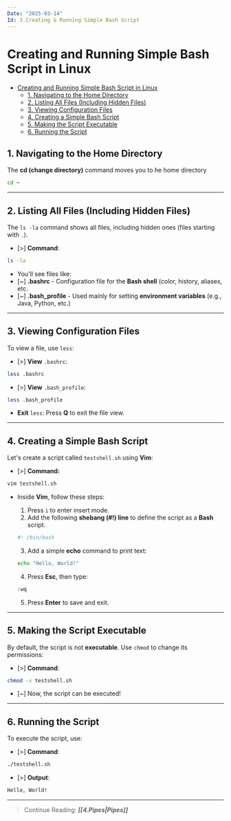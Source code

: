 ```yaml
---
Date: "2025-03-14"
Id: 3.Creating & Running Simple Bash Script
---
```


# Creating and Running Simple Bash Script in Linux

<!--toc:start-->

- [Creating and Running Simple Bash Script in Linux](#creating-and-running-simple-bash-script-in-linux)
  - [1. Navigating to the Home Directory](#1-navigating-to-the-home-directory)
  - [2. Listing All Files (Including Hidden Files)](#2-listing-all-files-including-hidden-files)
  - [3. Viewing Configuration Files](#3-viewing-configuration-files)
  - [4. Creating a Simple Bash Script](#4-creating-a-simple-bash-script)
  - [5. Making the Script Executable](#5-making-the-script-executable)
  - [6. Running the Script](#6-running-the-script)
  <!--toc:end-->

## 1. Navigating to the Home Directory

The **cd (change directory)** command moves you to he home directory

```bash
cd ~
```

---

## 2. Listing All Files (Including Hidden Files)

The `ls -la` command shows all files, including hidden ones (files starting with `.`).

- [>] **Command**:

```bash
ls -la
```

- You'll see files like:
- [~] **.bashrc** - Configuration file for the **Bash shell** (color, history, aliases, etc.
- [~] **.bash_profile** - Used mainly for setting **environment variables** (e.g., Java, Python, etc.)

---

## 3. Viewing Configuration Files

To view a file, use `less`:

- [>] **View** `.bashrc`:

```bash
less .bashrc
```

- [>] **View** `.bash_profile`:

```bash
less .bash_profile
```

- **Exit** `less`:
  Press **Q** to exit the file view.

---

## 4. Creating a Simple Bash Script

Let's create a script called `testshell.sh` using **Vim**:

- [>] **Command:**

```bash
vim testshell.sh
```

- Inside **Vim**, follow these steps:

  1. Press `i` to enter insert mode.
  2. Add the following **shebang (#!) line** to define the script as a **Bash** script.

  ```bash
  #! /bin/bash
  ```

  3. Add a simple **echo** command to print text:

  ```bash
  echo "Hello, World!"
  ```

  4. Press **Esc**, then type:

  ```bash
  :wq
  ```

  5. Press **Enter** to save and exit.

---

## 5. Making the Script Executable

By default, the script is not **executable**. Use `chmod` to change its permissions:

- [>] **Command**:

```bash
chmod -x testshell.sh
```

- [~] Now, the script can be executed!

---

## 6. Running the Script

To execute the script, use:

- [>] **Command**:

```bash
./testshell.sh
```

- [>] **Output**:

```bash
Hello, World!
```

---

> Continue Reading: **_[[4.Pipes|Pipes]]_**
